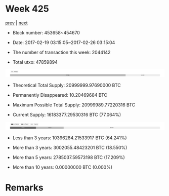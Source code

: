 # Week 425

[prev](week0424.md) | [next](week0426.md)

- Block number: 453658~454670

- Date: 2017-02-19 03:15:05~2017-02-26 03:15:04

- The number of transaction this week: 2044142

- Total utxo: 47859894

![](../images/mined_week0425.png)

- Theoretical Total Supply: 20999999.97690000 BTC

- Permanently Disappeared: 10.20469684 BTC

- Maximum Possible Total Supply: 20999989.77220316 BTC

- Current Supply: 16183377.29530316 BTC (77.064%)

![](../images/year_week0425.png)


- Less than 3 years: 10396284.21533917 BTC (64.241%)

- More than 3 years: 3002055.48423201 BTC (18.550%)

- More than 5 years: 2785037.59573198 BTC (17.209%)

- More than 10 years: 0.00000000 BTC (0.000%)

# Remarks

